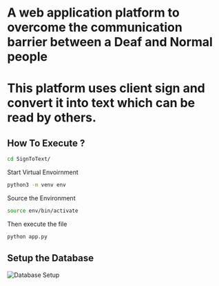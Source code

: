 # A web application platform to overcome the communication barrier between a Deaf and Normal people
# This platform uses client sign and convert it into text which can be read by others.

## How To Execute ?

```bash
cd SignToText/
```

Start Virtual Envoirnment
```bash
python3 -m venv env
```

Source the Environment
```bash
source env/bin/activate
```

Then execute the file
```bash
python app.py
```

## Setup the Database

![Database Setup]("/images/Database.png")

